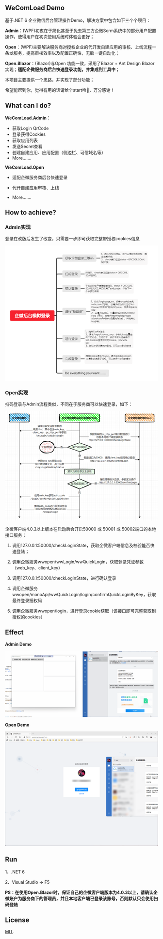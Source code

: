 ## WeComLoad Demo

基于.NET 6 企业微信后台管理操作Demo，解决方案中包含如下三个个项目：

**Admin**：(WPF)初衷在于简化甚至于免去第三方企微Scrm系统中的部分用户配置操作，使得用户在初次使用系统时体验会更好；

**Open**：(WPF)主要解决服务商对授权企业的代开发自建应用的审核、上线流程一条龙服务，提高审核效率以及配置正确性，无脑一键自动化；

**Open.Blazor**：(Blazor)与Open 功能一致，采用了Blazor + Ant Design Blazor 实现；**适配企微服务商后台快速登录功能，并集成到工具中**；

本项目主要提供一个思路，并实现了部分功能；

希望能帮到你，觉得有用的话请给个start哈🙌，万分感谢！

## What can I do?

**WeComLoad.Admin：**

* 获取Login QrCode
* 登录获得Cookies
* 获取应用列表
* 发送Secret查看
* 创建自建应用、应用配置（侧边栏、可信域名等）
* More.......

**WeComLoad.Open**

* 适配企微服务商后台快速登录

* 代开自建应用审核、上线

* More.......

## How to achieve?

### Admin实现

登录在改版后发生了改变，只需要一步即可获取完整带授权cookies信息

![mind.png](https://github.com/Memoyu/WeComLoad/raw/master/doc/mind.png)

### 

### Open实现

扫码登录与Admin流程类似，不同在于服务商可以快速登录，如下：

![mind.png](https://github.com/Memoyu/WeComLoad/raw/master/doc/open.flow.png)

企微客户端4.0.3以上版本在启动后会开启50000 或 50001 或 50002端口的本地接口服务；

1. 调用127.0.0.1:50000/checkLoginState，获取企微客户端信息及校验能否快速登陆；

2. 调用企微服务wwopen/wwLogin/wwQuickLogin，获取登录凭证参数（web_key、client_key）

3. 调用127.0.0.1:50000/checkLoginState，进行确认登录

4. 调用企微服务wwopen/monoApi/wwQuickLogin/login/confirmQuickLoginByKey，获取最终登录授权码

5. 调用企微服务wwopen/login，进行登录cookie获取（该接口即可完整获取到授权的cookies）

## Effect

**Admin Demo**

![Effect.gif](https://github.com/Memoyu/WeComLoad/raw/master/doc/Effect.gif)

**Open Demo**

![sp20220405_001606.png](https://github.com/Memoyu/WeComLoad/raw/master/doc/open.png)

## Run

1、.NET 6

2、Visual Studio -> F5

**PS：在使用Open.Blazor时，保证自己的企微客户端版本为4.0.3以上，请确认企微账户为服务商下的管理员，并且本地客户端已登录该账号，否则默认只会使用扫码登陆**

## License

[MIT](LICENSE).
